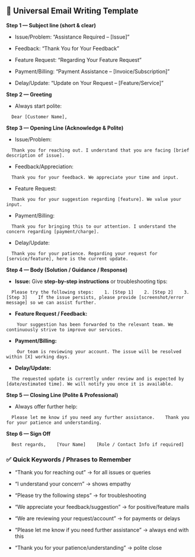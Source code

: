 **📝 Universal Email Writing Template**
---------------------------------------

**Step 1 — Subject line (short & clear)**

*   Issue/Problem: “Assistance Required – \[Issue\]”
    
*   Feedback: “Thank You for Your Feedback”
    
*   Feature Request: “Regarding Your Feature Request”
    
*   Payment/Billing: “Payment Assistance – \[Invoice/Subscription\]”
    
*   Delay/Update: “Update on Your Request – \[Feature/Service\]”
    

**Step 2 — Greeting**

*   Always start polite:
    

`   Dear [Customer Name],   `

**Step 3 — Opening Line (Acknowledge & Polite)**

*   Issue/Problem:
    

`   Thank you for reaching out. I understand that you are facing [brief description of issue].   `

*   Feedback/Appreciation:
    

`   Thank you for your feedback. We appreciate your time and input.   `

*   Feature Request:
    

`   Thank you for your suggestion regarding [feature]. We value your input.   `

*   Payment/Billing:
    

`   Thank you for bringing this to our attention. I understand the concern regarding [payment/charge].   `

*   Delay/Update:
    

`   Thank you for your patience. Regarding your request for [service/feature], here is the current update.   `

**Step 4 — Body (Solution / Guidance / Response)**

*   **Issue:** Give **step-by-step instructions** or troubleshooting tips:
    

`   Please try the following steps:    1. [Step 1]    2. [Step 2]    3. [Step 3]    If the issue persists, please provide [screenshot/error message] so we can assist further.   `

*   **Feature Request / Feedback:**
    

`    Your suggestion has been forwarded to the relevant team. We continuously strive to improve our services.`  

*   **Payment/Billing:**
    

`    Our team is reviewing your account. The issue will be resolved within [X] working days.`  

*   **Delay/Update:**
    

`   The requested update is currently under review and is expected by [date/estimated time]. We will notify you once it is available.   `

**Step 5 — Closing Line (Polite & Professional)**

*   Always offer further help:
    

`   Please let me know if you need any further assistance.    Thank you for your patience and understanding.   `

**Step 6 — Sign Off**

`   Best regards,    [Your Name]    [Role / Contact Info if required]   `

### ✅ **Quick Keywords / Phrases to Remember**

*   “Thank you for reaching out” → for all issues or queries
    
*   “I understand your concern” → shows empathy
    
*   “Please try the following steps” → for troubleshooting
    
*   “We appreciate your feedback/suggestion” → for positive/feature mails
    
*   “We are reviewing your request/account” → for payments or delays
    
*   “Please let me know if you need further assistance” → always end with this
    
*   “Thank you for your patience/understanding” → polite close
